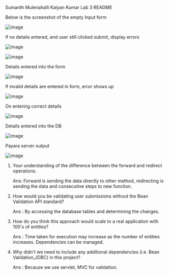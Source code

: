 Sumanth Mulenahalli Kalyan Kumar Lab 3 README

Below is the screenshot of the empty Input form 

![image](https://user-images.githubusercontent.com/20844481/191321626-76058424-701c-4b7b-b81d-b0eaa8916a6b.png)

If no details entered, and user still clicked submit, display errors
 
![image](https://user-images.githubusercontent.com/20844481/191323385-edfebda8-3a6c-4a02-a69a-d8262701c58c.png)

![image](https://user-images.githubusercontent.com/20844481/191325698-a84e05c7-a3ee-4ab9-8f4e-2aeec06a12eb.png)

Details entered into the form

![image](https://user-images.githubusercontent.com/20844481/191323088-f4a0304d-121e-4978-abc1-e70f5f171a83.png)

If invalid details are entered in form, error shows up

![image](https://user-images.githubusercontent.com/20844481/191321933-b2ef48fa-734c-4a7f-851f-d4581cb35d1f.png)

On entering correct details

![image](https://user-images.githubusercontent.com/20844481/191322218-2f161e54-659a-45d6-a44b-c390ba98d68e.png)

Details entered into the DB 

![image](https://user-images.githubusercontent.com/20844481/191323902-63732c19-137f-4e21-898f-76591d393497.png)

Payara server output

![image](https://user-images.githubusercontent.com/20844481/191326408-d44b41dd-7406-431d-863c-094cf9589f4e.png)

1. Your understanding of the difference between the forward and redirect operations.

   Ans: Forward is sending the data directly to other method, redirecting is sending the data and consecutive steps to new function.

2. How would you be validating user submissions without the Bean Validation API standard?

   Ans : By accessing the database tables and determining the changes.

3. How do you think this approach would scale to a real application with 100's of entities?

   Ans : Time taken for execution may increase as the number of entities increases. Dependencies can be managed.

4. Why didn't we need to include any additional dependencies (i.e. Bean Validation,JDBC) in this project?
   
   Ans : Because we use servlet, MVC for validation.

